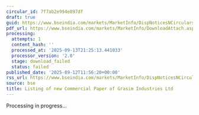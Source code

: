 ```yaml
---
circular_id: 7f7ab2e994e897df
draft: true
guid: https://www.bseindia.com/markets/MarketInfo/DispNoticesNCirculars.aspx?Noticeid={21666C17-F9CC-418D-8C2D-10551B75073A}&noticeno=20250912-75&dt=09/12/2025&icount=75&totcount=103&flag=0
pdf_url: https://www.bseindia.com/markets/MarketInfo/DownloadAttach.aspx?id=20250912-75&attachedId=
processing:
  attempts: 1
  content_hash: ''
  processed_at: '2025-09-13T21:25:13.441033'
  processor_version: '2.0'
  stage: download_failed
  status: failed
published_date: '2025-09-12T11:56:20+00:00'
rss_url: https://www.bseindia.com/markets/MarketInfo/DispNoticesNCirculars.aspx?Noticeid={21666C17-F9CC-418D-8C2D-10551B75073A}&noticeno=20250912-75&dt=09/12/2025&icount=75&totcount=103&flag=0
source: bse
title: Listing of new Commercial Paper of Grasim Industries Ltd
---
```


Processing in progress...